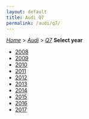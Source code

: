 ```yaml
---
layout: default
title: Audi Q7
permalink: /audi/q7/
---
```

[*Home*](/) > [*Audi*](/audi/) > [*Q7*](/audi/q7/)
**Select year**
- [2008](/audi/q7/2008/)
- [2009](/audi/q7/2009/)
- [2010](/audi/q7/2010/)
- [2011](/audi/q7/2011/)
- [2012](/audi/q7/2012/)
- [2013](/audi/q7/2013/)
- [2014](/audi/q7/2014/)
- [2015](/audi/q7/2015/)
- [2016](/audi/q7/2016/)
- [2017](/audi/q7/2017/)